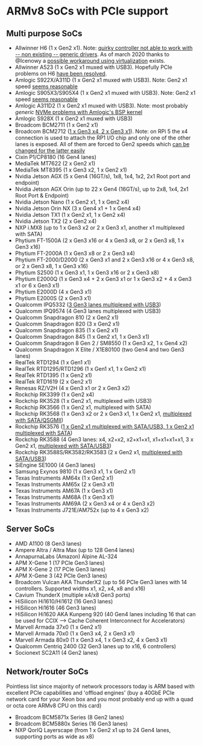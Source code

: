 # ARMv8 SoCs with PCIe support

## Multi purpose SoCs

* Allwinner H6 (1 x Gen2 x1). Note: [quirky controller not able to work with -- non existing -- generic drivers](https://linux-sunxi.org/Mainlining_Effort#cite_note-h6-pcie-4). As of march 2020 thanks to @Icenowy a [possible workaround using virtualization](https://forum.armbian.com/topic/13529-a-try-on-utilizing-h6-pcie-with-virtualization/) exists.
* Allwinner A523 (1 x Gen2 x1 muxed with USB3). Hopefully PCIe problems on H6 [have been resolved](https://oftc.irclog.whitequark.org/linux-sunxi/2023-10-25#32597190;).
* Amlogic S922X/A311D (1 x Gen2 x1 muxed with USB3). Note: Gen2 x1 speed [seems reasonable](https://www.cnx-software.com/2019/05/14/khadas-vim3-amlogic-s922x-board-m-2-nvme-ssd-wifi-5-bluetooth-5/#comment-562858)
* Amlogic S905X3/S905X4 (1 x Gen2 x1 muxed with USB3). Note: Gen2 x1 speed [seems reasonable](https://forum.odroid.com/viewtopic.php?f=29&t=40609)
* Amlogic A311D2 (1 x Gen2 x1 muxed with USB3). Note: most probably *generic* [NVMe problems with Amlogic's BSP kernel](https://forum.khadas.com/t/khadas-wip-vim4-nvme-io-errors/16572/36?u=tkaiser)
* Amlogic S928X (1 x Gen2 x1 muxed with USB3)
* Broadcom BCM2711 (1 x Gen2 x1)
* Broadcom BCM2712 ([1 x Gen3 x4, 2 x Gen3 x1](https://github.com/raspberrypi/linux/blob/2d3d2030c0564790a76cf94fa0ca1913873381af/arch/arm/boot/dts/bcm2712.dtsi#L935-L1092)). Note: on RPi 5 the x4 connection is used to attach the RP1 I/O chip and only one of the other lanes is exposed. All of them are forced to Gen2 speeds which [can be changed for the latter easily](https://www.jeffgeerling.com/blog/2023/testing-pcie-on-raspberry-pi-5)
* Cixin P1/CP8180 (16 Gen4 lanes)
* MediaTek MT7622 (2 x Gen2 x1)
* MediaTek MT8395 (1 x Gen3 x2, 1 x Gen2 x1)
* Nvidia Jetson AGX (5 x Gen4 (16GT/s), 1x8, 1x4, 1x2, 2x1 Root port and endpoint)
* Nvidia Jetson AGX Orin (up to 22 x Gen4 (16GT/s), up to 2x8, 1x4, 2x1 Root Port & Endpoint)
* Nvidia Jetson Nano (1 x Gen2 x1, 1 x Gen2 x4)
* Nvidia Jetson Orin NX (3 x Gen4 x1 + 1 x Gen4 x4)
* Nvidia Jetson TX1 (1 x Gen2 x1, 1 x Gen2 x4)
* Nvidia Jetson TX2 (2 x Gen2 x4)
* NXP i.MX8 (up to 1 x Gen3 x2 or 2 x Gen3 x1, another x1 multiplexed with SATA)
* Phytium FT-1500A (2 x Gen3 x16 or 4 x Gen3 x8, or 2 x Gen3 x8, 1 x Gen3 x16)
* Phytium FT-2000A (1 x Gen3 x8 or 2 x Gen3 x4)
* Phytium FT-2000/D2000 (2 x Gen3 x1 and 2 x Gen3 x16 or 4 x Gen3 x8, or 2 x Gen3 x8, 1 x Gen3 x16)
* Phytium S2500 (1 x Gen3 x1, 1 x Gen3 x16 or 2 x Gen3 x8)
* Phytium E2000Q (1 x Gen3 x4 + 2 x Gen3 x1 or 1 x Gen3 x2 + 4 x Gen3 x1 or 6 x Gen3 x1)
* Phytium E2000D (4 x Gen3 x1)
* Phytium E2000S (2 x Gen3 x1)
* Qualcomm IPQ5332 ([3 Gen3 lanes multiplexed with USB3](https://www.cnx-software.com/2023/07/11/bitswrt-nhx53x2-wifi-7-system-on-module-features-qualcomm-ipq5332-soc/))
* Qualcomm IPQ9574 (4 Gen3 lanes multiplexed with USB3)
* Qualcomm Snapdragon 810 (2 x Gen2 x1)
* Qualcomm Snapdragon 820 (3 x Gen2 x1)
* Qualcomm Snapdragon 835 (1 x Gen2 x1)
* Qualcomm Snapdragon 845 (1 x Gen2 x1, 1 x Gen3 x1)
* Qualcomm Snapdragon 8 Gen 2 / SM8550 (1 x Gen3 x2, 1 x Gen4 x2)
* Qualcomm Snapdragon X Elite / X1E80100 (two Gen4 and two Gen3 lanes)
* RealTek RTD1294 (1 x Gen1 x1)
* RealTek RTD1295/RTD1296 (1 x Gen1 x1, 1 x Gen2 x1)
* RealTek RTD1395 (1 x Gen2 x1)
* RealTek RTD1619 (2 x Gen2 x1)
* Renesas RZ/V2H (4 x Gen3 x1 or 2 x Gen3 x2)
* Rockchip RK3399 (1 x Gen2 x4)
* Rockchip RK3528 (1 x Gen2 x1, multiplexed with USB3)
* Rockchip RK3566 (1 x Gen2 x1, multiplexed with SATA)
* Rockchip RK3568 (1 x Gen3 x2 or 2 x Gen3 x1, 1 x Gen2 x1, [multiplexed with SATA/QSGMII](https://www.cnx-software.com/2020/12/16/rockchip-rk3566-and-rk3568-datasheets-and-features-comparison/))
* Rockchip RK3576 ([1 x Gen2 x1 multiplexed with SATA/USB3, 1 x Gen2 x1 multiplexed with SATA](https://archive.ph/urqYD))
* Rockchip RK3588 (4 Gen3 lanes: x4, x2+x2, x2+x1+x1, x1+x1+x1+x1, 3 x Gen2 x1, [multiplexed with SATA/USB3](https://www.cnx-software.com/2021/12/16/rockchip-rk3588-datasheet-sbc-coming-soon/))
* Rockchip RK3588S/RK3582/RK3583 (2 x Gen2 x1, [multiplexed with SATA/USB3](https://www.cnx-software.com/2022/01/12/rockchip-rk3588s-cost-optimized-cortex-a76-a55-processor/))
* SiEngine SE1000 (4 Gen3 lanes)
* Samsung Exynos 9810 (1 x Gen3 x1, 1 x Gen2 x1)
* Texas Instruments AM64x (1 x Gen2 x1)
* Texas Instruments AM65x (2 x Gen3 x1)
* Texas Instruments AM67A (1 x Gen3 x1)
* Texas Instruments AM68A (1 x Gen3 x1)
* Texas Instruments AM69A (2 x Gen3 x4 or 4 x Gen3 x2)
* Texas Instruments J721E/AM752x (up to 4 x Gen3 x2)

## Server SoCs

* AMD A1100 (8 Gen3 lanes)
* Ampere Altra / Altra Max (up to 128 Gen4 lanes)
* AnnapurnaLabs (Amazon) Alpine AL-324
* APM X-Gene 1 (17 PCIe Gen3 lanes)
* APM X-Gene 2 (17 PCIe Gen3 lanes)
* APM X-Gene 3 (42 PCIe Gen3 lanes)
* Broadcom Vulcan AKA ThunderX2 (up to 56 PCIe Gen3 lanes with 14 controllers. Supported widths x1, x2, x4, x8 and x16)
* Cavium ThunderX (multiple x4/x8 Gen3 ports)
* HiSilicon Hi1610/Hi1612 (16 Gen3 lanes)
* HiSilicon Hi1616 (46 Gen3 lanes)
* HiSilicon Hi1620 AKA Kunpeng 920 (40 Gen4 lanes including 16 that can be used for CCIX --> Cache Coherent Interconnect for Accelerators)
* Marvell Armada 37x0 (1 x Gen2 x1)
* Marvell Armada 70x0 (1 x Gen3 x4, 2 x Gen3 x1)
* Marvell Armada 80x0 (1 x Gen3 x4, 1 x Gen3 x2, 4 x Gen3 x1)
* Qualcomm Centriq 2400 (32 Gen3 lanes up to x16, 6 controllers)
* Socionext SC2A11 (4 Gen2 lanes)

## Network/router SoCs

Pointless list since majority of network processors today is ARM based with excellent PCIe capabilities and 'offload engines' (buy a 40GbE PCIe network card for your Xeon box and you most probably end up with a quad or octa core ARMv8 CPU on this card)

* Broadcom BCM5871x Series (8 Gen2 lanes)
* Broadcom BCM5880x Series (16 Gen3 lanes)
* NXP QorIQ Layerscape (from 1 x Gen2 x1 up to 24 Gen4 lanes, supporting ports as wide as x8)

